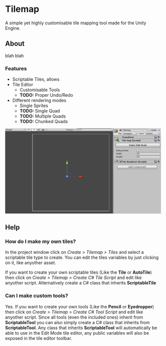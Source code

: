 # Tilemap
A simple yet highly customisable tile mapping tool made for the Unity Engine.

## About
blah blah
### Features
* Scriptable Tiles, allows
* Tile Editor
	* Customisable Tools
    * **TODO:** Proper Undo/Redo
* Different rendering modes
	* Single Sprites
    * **TODO:** Single Quad
    * **TODO:** Multiple Quads
    * **TODO:** Chunked Quads

!["Oops! There is supposed to be an image here :/"](/images/tilemap.gif)

## Help

### How do I make my own tiles?
In the project window click on _Create > Tilemap > Tiles_ and select a scriptable tile type to create. You can edit the tiles variables by just clicking on it, like anyother asset.

If you want to create your own scriptable tiles (Like the **Tile** or **AutoTile**) then click on _Create > Tilemap > Create C# Tile Script_ and edit like anyother script. Alternatively create a C# class that inherits **ScriptableTile**

### Can I make custom tools?
Yes. If you want to create your own tools (Like the **Pencil** or **Eyedropper**) then click on _Create > Tilemap > Create C# Tool Script_ and edit like anyother script. Since all tools (even the included ones) inherit from **ScriptableTool** you can also simply create a C# class that inherits from **ScriptableTool**. Any class that inherits **ScriptableTool** will automatically be able to use in the Edit Mode tile editor, any public variables will also be exposed in the tile editor toolbar.
